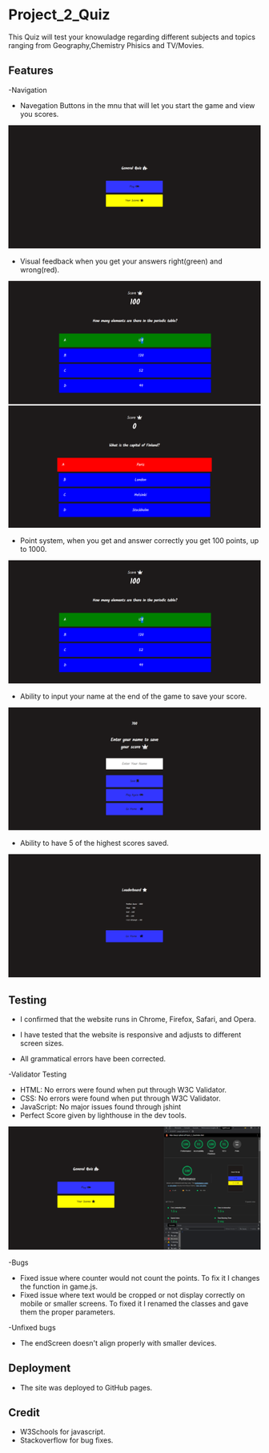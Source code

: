 # Project_2_Quiz

This Quiz will test your knowuladge regarding different subjects and topics ranging from Geography,Chemistry Phisics and TV/Movies.

## Features

  -Navigation
   - Navegation Buttons in the mnu that will let you start the game and view you scores.
   
   ![](assets/images/homepage.PNG)
  
  
  - Visual feedback when you get your answers right(green) and wrong(red).
  
   ![](assets/images/correct.PNG)
   ![](assets/images/incorrect.PNG)
   
   - Point system, when you get and answer correctly you get 100 points, up to 1000.
   
   ![](assets/images/correct.PNG)
   
  - Ability to input your name at the end of the game to save your score.
  
  ![](assets/images/endScreen.PNG)
  
  - Ability to have 5 of the highest scores saved.
  
  ![](assets/images/scores.PNG)
  
## Testing
  - I confirmed that the website runs in Chrome, Firefox, Safari, and Opera.
  
  - I have tested that the website is responsive and adjusts to different screen sizes.
  
  - All grammatical errors have been corrected.
  
 -Validator Testing
  - HTML: No errors were found when put through W3C Validator.
  - CSS: No errors were found when put through W3C Validator.
  - JavaScript: No major issues found through jshint
  - Perfect Score given by lighthouse in the dev tools.
  
  
   ![](assets/images/performance.PNG)
   
 -Bugs
   - Fixed issue where counter would not count the points. To fix it I changes the function in game.js.
   - Fixed issue where text would be cropped or not display correctly on mobile or smaller screens. To fixed it I renamed    the classes and gave them the proper parameters.
  
 -Unfixed bugs
   - The endScreen doesn't align properly with smaller devices.
  
## Deployment
  - The site was deployed to GitHub pages.
 
## Credit
  - W3Schools for javascript.
  - Stackoverflow for bug fixes.
